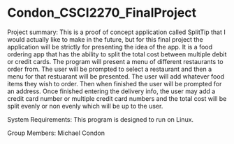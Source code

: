 # Condon_CSCI2270_FinalProject

Project summary:
  This is a proof of concept application called SplitTip that I would actually like to make in the future, but for 
  this final project the application will be strictly for presenting the idea of the app. It is a food ordering app
  that has the ability to split the total cost between multiple debit or credit cards. The program will present a menu
  of different restaurants to order from. The user will be prompted to select a restaurant and then a menu for that
  restuarant will be presented. The user will add whatever food items they wish to order. Then when finished the user
  will be prompted for an address. Once finished entering the delivery info, the user may add a credit card number or
  multiple credit card numbers and the total cost will be split evenly or non evenly which will be up to the user.

System Requirements:
  This program is designed to run on Linux.

Group Members:
  Michael Condon
